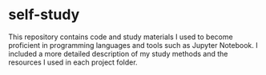 # self-study
This repository contains code and study materials I used to become proficient in programming languages and tools such as Jupyter Notebook. I included a more detailed description of my study methods and the resources I used in each project folder. 
